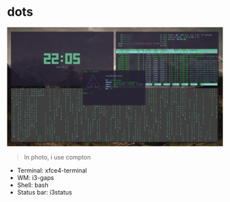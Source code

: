 # dots
<img src="desktopdosguri.png">

> In photo, i use compton

- Terminal: xfce4-terminal
- WM: i3-gaps
- Shell: bash
- Status bar: i3status
